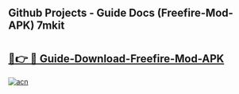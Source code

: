 ## Github Projects - Guide Docs (Freefire-Mod-APK) 7mkit

# <h2><a href="https://apkcomod.com?title=Freefire-Mod-APK">🔗👉 🔴 Guide-Download-Freefire-Mod-APK </a></h2>

[![acn](https://github.com/user-attachments/assets/0f9c940e-d8b0-45ae-aac7-cd30a18b3e1c)](https://apkcomod.com?title=Freefire-Mod-APK)
